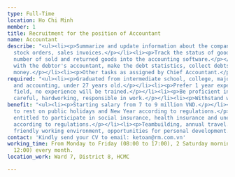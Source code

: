 ```yaml
---
type: Full-Time
location: Ho Chi Minh
member: 1
title: Recruitment for the position of Accountant
name: Accountant
describe: "<ul><li><p>Summarize and update information about the company's sales.</p></li><li><p>Make
  stock orders, sales invoices.</p></li><li><p>Track the status of goods, enter the
  number of sold and returned goods into the accounting software.</p></li><li><p>Together
  with the debtor's accountant, make the debt statistics, collect debts and manage
  money.</p></li><li><p>Other tasks as assigned by Chief Accountant.</p></li></ul>"
required: "<ul><li><p>Graduated from intermediate school, college, majoring in finance
  and accounting, under 27 years old.</p></li><li><p>Prefer 1 year experience in accounting
  field, no experience will be trained.</p></li><li><p>Be proficient in office informatics.</p></li><li><p>Be
  careful, hardworking, responsible in work.</p></li><li><p>Withstand work pressure</p></li></ul>"
benefit: "<ul><li><p>Starting salary from 7 to 9 million VND.</p></li><li><p>Be entitled
  to rest on public holidays and New Year according to regulations.</p></li><li><p>Be
  entitled to participate in social insurance, health insurance and unemployment insurance
  according to regulations.</p></li><li><p>Teambuilding, annual travel.</p></li><li><p>Dynamic,
  friendly working environment, opportunities for personal development.</p></li></ul>"
contact: 'Kindly send your CV to email: ketoan@rm.com.vn'
working_time: From Monday to Friday (08:00 to 17:00), 2 Saturday mornings (08:00 to
  12:00) every month.
location_work: Ward 7, District 8, HCMC

---
```

